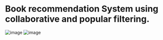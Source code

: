 # Book recommendation System using collaborative and popular filtering.
![image](https://github.com/user-attachments/assets/8db8b4d0-70fc-4a5c-9f4c-fc60e0d39035)
![image](https://github.com/user-attachments/assets/3c4a6009-3de7-40a3-bece-15964a6979b9)



